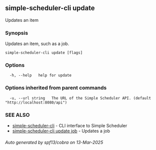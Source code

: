 ## simple-scheduler-cli update

Updates an item

### Synopsis

Updates an item, such as a job.

```
simple-scheduler-cli update [flags]
```

### Options

```
  -h, --help   help for update
```

### Options inherited from parent commands

```
  -u, --url string   The URL of the Simple Scheduler API. (default "http://localhost:8080/api")
```

### SEE ALSO

* [simple-scheduler-cli](simple-scheduler-cli.md)	 - CLI interface to Simple Scheduler
* [simple-scheduler-cli update job](simple-scheduler-cli_update_job.md)	 - Updates a job

###### Auto generated by spf13/cobra on 13-Mar-2025
